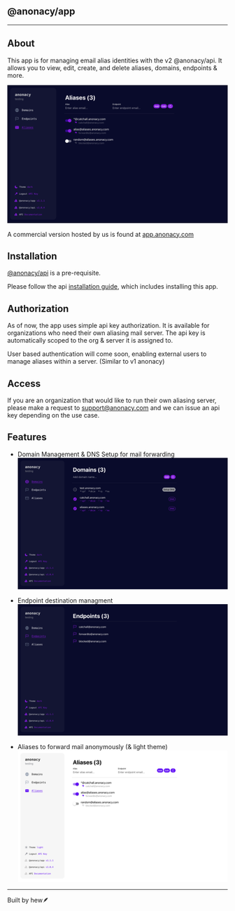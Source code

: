## @anonacy/app

***

## About
This app is for managing email alias identities with the v2 @anonacy/api. It allows you to view, edit, create, and delete aliases, domains, endpoints & more.

![app demo](docs/aliases.png)

A commercial version hosted by us is found at [app.anonacy.com](https://app.anonacy.com)

## Installation

[@anonacy/api](https://github.com/anonacy/api) is a pre-requisite.

Please follow the api [installation guide](https://github.com/anonacy/api/blob/master/INSTALL.md), which includes installing this app.

## Authorization
As of now, the app uses simple api key authorization. It is available for organizations who need their own aliasing mail server. The api key is automatically scoped to the org & server it is assigned to.

User based authentication will come soon, enabling external users to manage aliases within a server. (Similar to v1 anonacy)

## Access
If you are an organization that would like to run their own aliasing server, please make a request to [support@anonacy.com](mailto:support@anonacy.com) and we can issue an api key depending on the use case.

## Features

- Domain Management & DNS Setup for mail forwarding
![domain demo](docs/domains.png)

- Endpoint destination managment
![endpoint demo](docs/endpoints.png)

- Aliases to forward mail anonymously (& light theme)
![alias demo](docs/aliases2.png)

***

Built by hew🪶